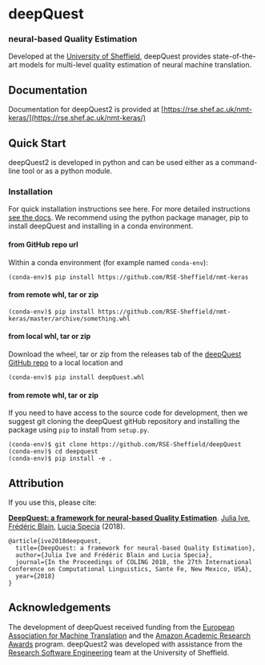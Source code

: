 # deepQuest
### neural-based Quality Estimation
Developed at the [University of Sheffield][1], deepQuest provides state-of-the-art models for multi-level quality estimation of neural machine translation.

## Documentation
Documentation for deepQuest2 is provided at [https://rse.shef.ac.uk/nmt-keras/](https://rse.shef.ac.uk/nmt-keras/)

## Quick Start
deepQuest2 is developed in python and can be used either as a command-line tool or as a python module.
### Installation
For quick installation instructions see here. For more detailed instructions [see the docs](https://rse.shef.ac.uk/nmt-keras/). We recommend using the python package manager, pip to install deepQuest and installing in a conda environment.
#### from GitHub repo url
Within a conda environment (for example named `conda-env`):
```shell
(conda-env)$ pip install https://github.com/RSE-Sheffield/nmt-keras
```
#### from remote whl, tar or zip
```shell
(conda-env)$ pip install https://github.com/RSE-Sheffield/nmt-keras/master/archive/something.whl
```
#### from local whl, tar or zip
Download the wheel, tar or zip from the releases tab of the [deepQuest GitHub repo](https://github.com/RSE-Sheffield/deepQuest)  to a local location and
```shell
(conda-env)$ pip install deepQuest.whl
```
#### from remote whl, tar or zip
If you need to have access to the source code for development, then we suggest git cloning the deepQuest gitHub repository and installing the package using `pip` to install from `setup.py`.
```shell
(conda-env)$ git clone https://github.com/RSE-Sheffield/deepQuest
(conda-env)$ cd deepquest
(conda-env)$ pip install -e .
```


## Attribution
If you use this, please cite:

<b>[DeepQuest: a framework for neural-based Quality Estimation][7]</b>. [Julia Ive][2], [Frédéric Blain][3], [Lucia Specia][4] (2018).

    @article{ive2018deepquest,
      title={DeepQuest: a framework for neural-based Quality Estimation},
      author={Julia Ive and Frédéric Blain and Lucia Specia},
      journal={In the Proceedings of COLING 2018, the 27th International Conference on Computational Linguistics, Sante Fe, New Mexico, USA},
      year={2018}
    }


## Acknowledgements
The development of deepQuest received funding from the [European Association for Machine Translation][5] and the [Amazon Academic Research Awards][6] program. deepQuest2 was developed with assistance from the [Research Software Engineering][8] team at the University of Sheffield.


[1]: https://www.sheffield.ac.uk
[2]: https://github.com/julia-ive
[3]: https://fredblain.org/
[4]: https://www.imperial.ac.uk/people/l.specia
[5]: http://eamt.org/
[6]: https://ara.amazon-ml.com/
[7]: http://aclweb.org/anthology/C18-1266
[8]: http://rse.shef.ac.uk
